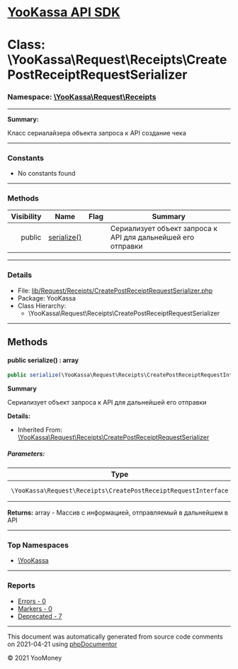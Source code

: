 # [YooKassa API SDK](../home.md)

# Class: \YooKassa\Request\Receipts\CreatePostReceiptRequestSerializer
### Namespace: [\YooKassa\Request\Receipts](../namespaces/yookassa-request-receipts.md)
---
**Summary:**

Класс сериалайзера объекта запроса к API создание чека

---
### Constants
* No constants found
---
### Methods
| Visibility | Name | Flag | Summary |
| ----------:| ---- | ---- | ------- |
| public | [serialize()](../classes/YooKassa-Request-Receipts-CreatePostReceiptRequestSerializer.md#method_serialize) |  | Сериализует объект запроса к API для дальнейшей его отправки |
---
### Details
* File: [lib/Request/Receipts/CreatePostReceiptRequestSerializer.php](../../lib/Request/Receipts/CreatePostReceiptRequestSerializer.php)
* Package: YooKassa
* Class Hierarchy:
  * \YooKassa\Request\Receipts\CreatePostReceiptRequestSerializer

---
## Methods
<a name="method_serialize" class="anchor"></a>
#### public serialize() : array

```php
public serialize(\YooKassa\Request\Receipts\CreatePostReceiptRequestInterface  request) : array
```

**Summary**

Сериализует объект запроса к API для дальнейшей его отправки

**Details:**
* Inherited From: [\YooKassa\Request\Receipts\CreatePostReceiptRequestSerializer](../classes/YooKassa-Request-Receipts-CreatePostReceiptRequestSerializer.md)
##### Parameters:
| Type | Name | Description |
| ---- | ---- | ----------- |
| <code lang="php">\YooKassa\Request\Receipts\CreatePostReceiptRequestInterface</code> | request  | Сериализуемый объект |

**Returns:** array - Массив с информацией, отправляемый в дальнейшем в API



---

### Top Namespaces

* [\YooKassa](../namespaces/yookassa.md)

---

### Reports
* [Errors - 0](../reports/errors.md)
* [Markers - 0](../reports/markers.md)
* [Deprecated - 7](../reports/deprecated.md)

---

This document was automatically generated from source code comments on 2021-04-21 using [phpDocumentor](http://www.phpdoc.org/)

&copy; 2021 YooMoney